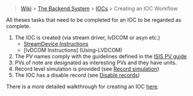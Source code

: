 > [Wiki](Home) > [The Backend System](The-Backend-System) > [IOCs](IOCs) > Creating an IOC Workflow

All theses tasks that need to be completed for an IOC to be regarded as complete.

1. The IOC is created (via stream driver, lvDCOM or asyn etc.)
    * [StreamDevice Instructions](Creating-an-ISIS-StreamDevice-IOC)
    * [lvDCOM Instructions] (Using-LVDCOM)
1. The PV names comply with the guidelines defined in the [ISIS PV guide](ISIS-PV-Guide)
1. PVs of note are designated as interesting PVs and they have units.
1. Record level simulation is provided (see [Record simulation](Record-Simulation))
1. The IOC has a disable record (see [Disable records](Disable-records))

There is a more detailed walkthrough for creating an IOC [here](Creating-An-ISIS-IOC).
